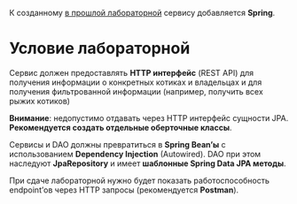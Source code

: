 К созданному [в прошлой лабораторной](https://github.com/NumeroQuadro/is-tech-y26-cats-tracking/tree/master) сервису добавляется **Spring**.
# Условие лабораторной
Сервис должен предоставлять **HTTP интерфейс** (REST API) для получения информации о конкретных котиках и владельцах и для получения фильтрованной информации (например, получить всех рыжих котиков)

**Внимание**: недопустимо отдавать через HTTP интерфейс сущности JPA. **Рекомендуется создать отдельные оберточные классы**.

Сервисы и DAO должны превратиться в **Spring Bean’ы** с использованием **Dependency Injection** (Autowired). DAO при этом наследуют **JpaRepository** и имеет **шаблонные Spring Data JPA методы**.

При сдаче лабораторной нужно будет показать работоспособность endpoint’ов через HTTP запросы (рекомендуется **Postman**).
